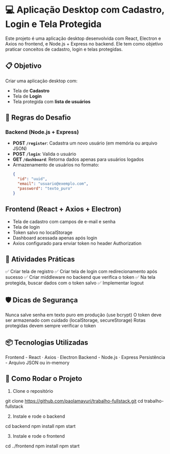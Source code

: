 # 💻 Aplicação Desktop com Cadastro, Login e Tela Protegida

Este projeto é uma aplicação desktop desenvolvida com React, Electron e Axios no frontend, e Node.js + Express no backend. Ele tem como objetivo praticar conceitos de cadastro, login e telas protegidas.

## 📋 Objetivo

Criar uma aplicação desktop com:
- Tela de **Cadastro**
- Tela de **Login**
- Tela protegida com **lista de usuários**

## 🎯 Regras do Desafio

### Backend (Node.js + Express)

- **POST `/register`**: Cadastra um novo usuário (em memória ou arquivo JSON)
- **POST `/login`**: Valida o usuário
- **GET `/dashboard`**: Retorna dados apenas para usuários logados
- Armazenamento de usuários no formato:
  ```json
  {
    "id": "uuid",
    "email": "usuario@exemplo.com",
    "password": "texto_puro"
  }
  
## Frontend (React + Axios + Electron)
- Tela de cadastro com campos de e-mail e senha
- Tela de login
- Token salvo no localStorage
- Dashboard acessada apenas após login
- Axios configurado para enviar token no header Authorization

## 🧪 Atividades Práticas
✅ Criar tela de registro
✅ Criar tela de login com redirecionamento após sucesso
✅ Criar middleware no backend que verifica o token
✅ Na tela protegida, buscar dados com o token salvo
✅ Implementar logout

## 🛡️ Dicas de Segurança
Nunca salve senha em texto puro em produção (use bcrypt)
O token deve ser armazenado com cuidado (localStorage, secureStorage)
Rotas protegidas devem sempre verificar o token

## 📦 Tecnologias Utilizadas
Frontend	- React · Axios · Electron
Backend	- Node.js · Express
Persistência - Arquivo JSON ou in-memory

## 🚀 Como Rodar o Projeto

1. Clone o repositório

git clone https://github.com/paolamayuri/trabalho-fullstack.git
cd trabalho-fullstack

2. Instale e rode o backend

cd backend
npm install
npm start

3. Instale e rode o frontend

cd ../frontend
npm install
npm start
